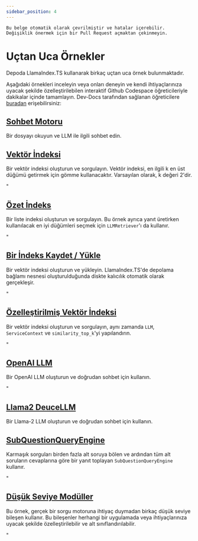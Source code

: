 ```yaml
---
sidebar_position: 4
---
```


`Bu belge otomatik olarak çevrilmiştir ve hatalar içerebilir. Değişiklik önermek için bir Pull Request açmaktan çekinmeyin.`

# Uçtan Uca Örnekler

Depoda LlamaIndex.TS kullanarak birkaç uçtan uca örnek bulunmaktadır.

Aşağıdaki örnekleri inceleyin veya onları deneyin ve kendi ihtiyaçlarınıza uyacak şekilde özelleştirilebilen interaktif Github Codespace öğreticileriyle dakikalar içinde tamamlayın. Dev-Docs tarafından sağlanan öğreticilere [buradan](https://codespaces.new/team-dev-docs/lits-dev-docs-playground?devcontainer_path=.devcontainer%2Fjavascript_ltsquickstart%2Fdevcontainer.json) erişebilirsiniz:

## [Sohbet Motoru](https://github.com/run-llama/LlamaIndexTS/blob/main/examples/chatEngine.ts)

Bir dosyayı okuyun ve LLM ile ilgili sohbet edin.

## [Vektör İndeksi](https://github.com/run-llama/LlamaIndexTS/blob/main/examples/vectorIndex.ts)

Bir vektör indeksi oluşturun ve sorgulayın. Vektör indeksi, en ilgili k en üst düğümü getirmek için gömme kullanacaktır. Varsayılan olarak, k değeri 2'dir.

"

## [Özet İndeks](https://github.com/run-llama/LlamaIndexTS/blob/main/examples/summaryIndex.ts)

Bir liste indeksi oluşturun ve sorgulayın. Bu örnek ayrıca yanıt üretirken kullanılacak en iyi düğümleri seçmek için `LLMRetriever`'ı da kullanır.

"

## [Bir İndeks Kaydet / Yükle](https://github.com/run-llama/LlamaIndexTS/blob/main/examples/storageContext.ts)

Bir vektör indeksi oluşturun ve yükleyin. LlamaIndex.TS'de depolama bağlamı nesnesi oluşturulduğunda diskte kalıcılık otomatik olarak gerçekleşir.

"

## [Özelleştirilmiş Vektör İndeksi](https://github.com/run-llama/LlamaIndexTS/blob/main/examples/vectorIndexCustomize.ts)

Bir vektör indeksi oluşturun ve sorgulayın, aynı zamanda `LLM`, `ServiceContext` ve `similarity_top_k`'yi yapılandırın.

"

## [OpenAI LLM](https://github.com/run-llama/LlamaIndexTS/blob/main/examples/openai.ts)

Bir OpenAI LLM oluşturun ve doğrudan sohbet için kullanın.

"

## [Llama2 DeuceLLM](https://github.com/run-llama/LlamaIndexTS/blob/main/examples/llamadeuce.ts)

Bir Llama-2 LLM oluşturun ve doğrudan sohbet için kullanın.

## [SubQuestionQueryEngine](https://github.com/run-llama/LlamaIndexTS/blob/main/examples/subquestion.ts)

Karmaşık sorguları birden fazla alt soruya bölen ve ardından tüm alt soruların cevaplarına göre bir yanıt toplayan `SubQuestionQueryEngine` kullanır.

"

## [Düşük Seviye Modüller](https://github.com/run-llama/LlamaIndexTS/blob/main/examples/lowlevel.ts)

Bu örnek, gerçek bir sorgu motoruna ihtiyaç duymadan birkaç düşük seviye bileşen kullanır. Bu bileşenler herhangi bir uygulamada veya ihtiyaçlarınıza uyacak şekilde özelleştirilebilir ve alt sınıflandırılabilir.

"

